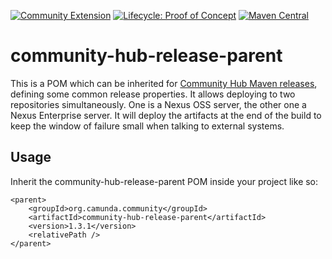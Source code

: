 [![Community Extension](https://img.shields.io/badge/Community%20Extension-An%20open%20source%20community%20maintained%20project-FF4700)](https://github.com/camunda-community-hub/community) [![Lifecycle: Proof of Concept](https://img.shields.io/badge/Lifecycle-Proof%20of%20Concept-blueviolet)](https://github.com/Camunda-Community-Hub/community/blob/main/extension-lifecycle.md#proof-of-concept-) [![Maven Central](https://maven-badges.herokuapp.com/maven-central/org.camunda.community/community-hub-release-parent/badge.svg)](https://maven-badges.herokuapp.com/maven-central/org.camunda.community/community-hub-release-parent)

community-hub-release-parent
======================

This is a POM which can be inherited for [Community Hub Maven releases](https://github.com/camunda-community-hub/community-action-maven-release), defining some common release properties. It allows deploying to two repositories simultaneously. One is a Nexus OSS server, the other one a Nexus Enterprise server.
It will deploy the artifacts at the end of the build to keep the window of failure small when talking to external systems.

Usage
-----

Inherit the community-hub-release-parent POM inside your project like so:  

```
<parent>
    <groupId>org.camunda.community</groupId>
    <artifactId>community-hub-release-parent</artifactId>
    <version>1.3.1</version>    
    <relativePath />
</parent>  
```
